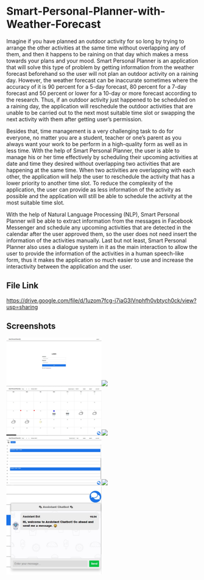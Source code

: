 # Smart-Personal-Planner-with-Weather-Forecast
Imagine if you have planned an outdoor activity for so long by trying to arrange the other activities at the same time without overlapping any of them, and then it happens to be raining on that day which makes a mess towards your plans and your mood. Smart Personal Planner is an application that will solve this type of problem by getting information from the weather forecast beforehand so the user will not plan an outdoor activity on a raining day. However, the weather forecast can be inaccurate sometimes where the accuracy of it is 90 percent for a 5-day forecast, 80 percent for a 7-day forecast and 50 percent or lower for a 10-day or more forecast according to the research. Thus, if an outdoor activity just happened to be scheduled on a raining day, the application will reschedule the outdoor activities that are unable to be carried out to the next most suitable time slot or swapping the next activity with them after getting user’s permission.
	
Besides that, time management is a very challenging task to do for everyone, no matter you are a student, teacher or one’s parent as you always want your work to be perform in a high-quality form as well as in less time. With the help of Smart Personal Planner, the user is able to manage his or her time effectively by scheduling their upcoming activities at date and time they desired without overlapping two activities that are happening at the same time. When two activities are overlapping with each other, the application will help the user to reschedule the activity that has a lower priority to another time slot. To reduce the complexity of the application, the user can provide as less information of the activity as possible and the application will still be able to schedule the activity at the most suitable time slot.
	
With the help of Natural Language Processing (NLP), Smart Personal Planner will be able to extract information from the messages in Facebook Messenger and schedule any upcoming activities that are detected in the calendar after the user approved them, so the user does not need insert the information of the activities manually. Last but not least, Smart Personal Planner also uses a dialogue system in it as the main interaction to allow the user to provide the information of the activities in a human speech-like form, thus it makes the application so much easier to use and increase the interactivity between the application and the user.

## File Link
https://drive.google.com/file/d/1uzom7fcg-j7iaG3lVnphfh0vbtych0ck/view?usp=sharing

## Screenshots
<img src="Screenshots/screenshot1.jpg" width="250"><img src="screenshots/Screenshot_1596900518.png" width="250">
<img src="Screenshots/screenshot2.jpg" width="250"><img src="screenshots/Screenshot_1596900558.png" width="250">
<img src="Screenshots/screenshot3.jpg" width="250"><img src="screenshots/Screenshot_1596900660.png" width="250">
<img src="Screenshots/screenshot4.jpg" width="250">
